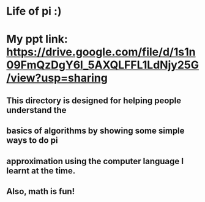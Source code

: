 # Life of pi :)
#   My ppt link: https://drive.google.com/file/d/1s1n09FmQzDgY6l_5AXQLFFL1LdNjy25G/view?usp=sharing
##   This directory is designed for helping people understand the
##   basics of algorithms by showing some simple ways to do pi
##   approximation using the computer language I learnt at the time.
##   Also, math is fun!
